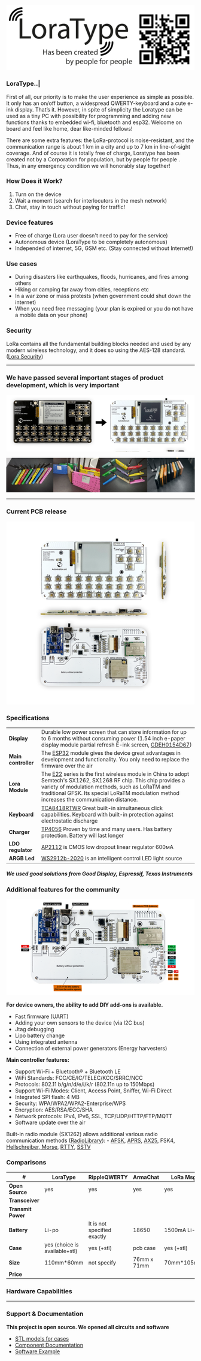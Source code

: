 [![LoraType](https://raw.githubusercontent.com/AutomationArt/LoraType/main/Image/LoraType.png "LoraType")](https://raw.githubusercontent.com/AutomationArt/LoraType/main/Image/LoraType.png "LoraType")

### LoraType..|
First of all, our priority is to make the user experience as simple as possible. It only has an on/off button, a widespread QWERTY-keyboard and a cute e-ink display. That’s it. However, in spite of simplicity the Loratype can be used as a tiny PC with possibility for programming and adding new functions thanks to embedded wi-fi, bluetooth and esp32. Welcome on board and feel like home, dear like-minded fellows! 

There are some extra features: the LoRa-protocol is noise-resistant, and the communication range is about 1 km in a city and up to 7 km in line-of-sight coverage. And of course it is totally free of charge, Loratype has been created not by a Corporation for population, but by people for people . Thus, in any emergency condition we will honorably stay together!  

### How Does it Work?
1. Turn on the device
2. Wait a moment (search for interlocutors in the mesh network)
3. Chat, stay in touch without paying for traffic!

### Device features
- Free of charge (Lora user doesn't need to pay for the service)
- Autonomous device (LoraType to be completely autonomous)
- Independed of internet, 5G, GSM etc. (Stay connected without Internet!)

### Use cases
- During disasters like earthquakes, floods, hurricanes, and fires among others
- Hiking or camping far away from cities, receptions etc
- In a war zone or mass protests (when government could shut down the internet)
- When you need free messaging (your plan is expired or you do not have a mobile data on your phone)

### Security
LoRa contains all the fundamental building blocks needed and used by any modern wireless technology, and it does so using the AES-128 standard. ([Lora Security](https://lora-alliance.org/wp-content/uploads/2020/11/lorawan_security_whitepaper.pdf "Lora Security"))

------------
### We have passed several important stages of product development, which is very important

[![LoraType](https://raw.githubusercontent.com/AutomationArt/LoraType/main/Image/LoraType_v1tov2.png "LoraTypePCB")](https://raw.githubusercontent.com/AutomationArt/LoraType/main/Image/LoraType_v1tov2.png "LoraTypePCB")

[![LoraType_Case](https://github.com/AutomationArt/LoraType/blob/main/3D%20model%20-%20Case/V1/LoraType_FirstCase.png "LoraTypePCB")](https://github.com/AutomationArt/LoraType/blob/main/3D%20model%20-%20Case/V1/LoraType_FirstCase.png "LoraTypePCB")

------------

### Current PCB release

[![LoraType](https://raw.githubusercontent.com/AutomationArt/LoraType/main/Image/LoraType_PCB.png "LoraTypePCB")](https://raw.githubusercontent.com/AutomationArt/LoraType/main/Image/LoraType_PCB.png "LoraTypePCB")

### Specifications

|   |   |
| ------------ | ------------ |
| **Display**  | Durable low power screen that can store information for up to 6 months without consuming power (1.54 inch e-paper display module partial refresh E-ink screen, [GDEH0154D67](https://www.good-display.com/product/1.54-inch-e-paper-display-module-partial-refresh-E-ink-screen,-GDEH0154D67-208.html "GDEH0154D67"))   |
| **Main controller** | The [ESP32](https://www.espressif.com/sites/default/files/documentation/esp32-wroom-32e_esp32-wroom-32ue_datasheet_en.pdf "ESP32") module gives the device great advantages in development and functionality. You only need to replace the firmware over the air   |
| **Lora Module**  | The [E22](https://www.ebyte.com/en/product-view-news.aspx?id=437 "E22") series is the first wireless module in China to adopt Semtech's SX1262, SX1268 RF chip. This chip provides a variety of modulation methods, such as LoRaTM and traditional GFSK. Its special LoRaTM modulation method increases the communication distance.    |
| **Keyboard** | [TCA8418RTWR](https://www.ti.com/product/TCA8418/part-details/TCA8418RTWR "TCA8418RTWR") Great built-in simultaneous click capabilities. Keyboard with built-in protection against electrostatic discharge   |
| **Charger**| [TP4056](http://www.tp4056.com/datasheet/ "TP4056") Proven by time and many users. Has battery protection. Battery will last longer |
| **LDO regulator**  | [AP2112](https://www.digikey.com/en/products/detail/diodes-incorporated/AP2112K-3-3TRG1/4470746 "AP2112") is CMOS low dropout linear regulator 600мА  |
| **ARGB Led**  | [WS2912b-2020](https://www.tme.eu/Document/8b264124130de6e17f8ce807c3210601/WS2812B-2020.pdf "WS2912b-2020") is an intelligent control LED light source  |


##### We used good solutions from Good Display, Espressif, Texas Instruments


### Additional features for the community

[![LoraTypeForDiy](https://raw.githubusercontent.com/AutomationArt/LoraType/main/Image/LoraType_ForDIY.png "LoraTypeForDiy")](https://raw.githubusercontent.com/AutomationArt/LoraType/main/Image/LoraType_ForDIY.png "LoraTypeForDiy")

**For device owners, the ability to add DIY add-ons is available.**
- Fast firmware (UART)
- Adding your own sensors to the device (via I2C bus)
- Jtag debugging
- Lipo battery change
- Using integrated antenna
- Connection of external power generators (Energy harvesters)

**Main controller features:**

- Support Wi-Fi + Bluetooth® + Bluetooth LE
- WiFi Standards: FCC/CE/IC/TELEC/KCC/SRRC/NCC
- Protocols: 802.11 b/g/n/d/e/i/k/r (802.11n up to 150Mbps)
- Support Wi-Fi Modes: Client, Access Point, Sniffer, Wi-Fi Direct
- Integrated SPI flash: 4 MB
- Security: WPA/WPA2/WPA2-Enterprise/WPS
- Encryption: AES/RSA/ECC/SHA
- Network protocols: IPv4, IPv6, SSL, TCP/UDP/HTTP/FTP/MQTT
- Software update over the air 

Built-in radio module (SX1262) allows additional various radio communication methods ([RadioLibrary](https://github.com/jgromes/RadioLib/tree/master/examples "RadioLibrary")): -  [AFSK](https://en.wikipedia.org/wiki/Frequency-shift_keying "AFSK"), [APRS](https://en.wikipedia.org/wiki/Automatic_Packet_Reporting_System "APRS"), [AX25](https://en.wikipedia.org/wiki/AX.25 "AX25"), FSK4, [Hellschreiber](https://en.wikipedia.org/wiki/Hellschreiber "Hellschreiber,"),[ Morse](https://en.wikipedia.org/wiki/Morse_code " Morse"), [RTTY](https://en.wikipedia.org/wiki/Radioteletype "RTTY"), [SSTV](https://en.wikipedia.org/wiki/Slow-scan_television "SSTV")


### Comparisons
|   #| LoraType  |  RippleQWERTY  |   ArmaChat | LoRa Msg  | ESPboy LORA  |
| ------------ | ------------ | ------------ | ------------ | ------------ | ------------ |
| **Open Source** |  yes |  yes | yes |  yes | yes  |
| **Transceiver** |  |   |  |   |   |
| **Transmit Power** |  |   |  |   |   |
|  **Battery** | Li-po  | It is not specified exactly  | 18650  | 1500mA Li-Po |   |
|  **Case** |  yes (choice is available+stl) |  yes (+stl)  |  pcb case  | yes (+stl) |  yes (+stl)  |
|  **Size** |  110mm*60mm | not specify |  76mm x 71mm | 70mm*105mm  |  90mm*50mm | 
|  **Price** |   |   |   |   |   |

### Hardware Capabilities

------------

### Support & Documentation
**This project is open source. We opened all circuits and software**



- [STL models for cases](https://github.com/AutomationArt/LoraType/tree/main/3D%20model%20-%20Case "STL models for cases") 
- [Component Documentation](https://github.com/AutomationArt/LoraType/tree/main/Documents "Component Documentation")
- [Software Example](https://github.com/AutomationArt/LoraType/tree/main/Software "Software Example")
